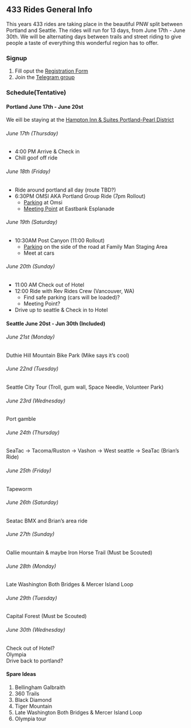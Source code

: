 ## 433 Rides General Info
This years 433 rides are taking place in the beautiful PNW split between Portland and Seattle. 
The rides will run for 13 days, from June 17th - June 30th.
We will be alternating days between trails and street riding to give people a taste of everything this wonderful region has to offer.

### Signup
1. Fill oput the [Registration Form](https://forms.gle/nHmXQkhZocrwyvgi6)
1. Join the [Telegram group](https://t.me/joinchat/V1fN-gZF4CT28Pyp)

### Schedule(Tentative)
#### Portland June 17th - June 20st
We eill be staying at the [Hampton Inn & Suites Portland-Pearl District](https://www.hilton.com/en/hotels/pdxpdhx-hampton-suites-portland-pearl-district/?SEO_id=GMB-HX-PDXPDHX&y_source=1_ODIxMTUyNC03MTUtbG9jYXRpb24uZ29vZ2xlX3dlYnNpdGVfb3ZlcnJpZGU%3D)

###### June 17th (Thursday)
- 4:00 PM Arrive & Check in
- Chill goof off ride

###### June 18th (Friday)
- Ride around portland all day (route TBD?)
- 6:30PM OMSI AKA Portland Group Ride (7pm Rollout)
  - [Parking](https://goo.gl/maps/tzqcW9i38PdXhXkt6) at Omsi
  - [Meeting Point](https://goo.gl/maps/xh7NDiZHonnh6cgQ8) at Eastbank Esplanade

###### June 19th (Saturday)
- 10:30AM Post Canyon (11:00 Rollout)
  - [Parking](https://goo.gl/maps/ym4d1khyEpFir6qQ9) on the side of the road at Family Man Staging Area
  - Meet at cars
###### June 20th (Sunday)
- 11:00 AM Check out of Hotel  
- 12:00 Ride with Rev Rides Crew (Vancouver, WA)
  - Find safe parking (cars will be loaded)?
  - Meeting Point?  
- Drive up to seattle & Check in to Hotel  

#### Seattle June 20st - Jun 30th (Included)
###### June 21st (Monday)
Duthie Hill Mountain Bike Park (Mike says it’s cool)
###### June 22nd (Tuesday)
Seattle City Tour (Troll, gum wall, Space Needle, Volunteer Park)
###### June 23rd (Wednesday)
Port gamble
###### June 24th (Thursday)
SeaTac -> Tacoma/Ruston -> Vashon -> West seattle -> SeaTac (Brian’s Ride)
###### June 25th (Friday)
Tapeworm
###### June 26th (Saturday)
Seatac BMX and Brian’s area ride
###### June 27th (Sunday)
Oallie mountain & maybe Iron Horse Trail (Must be Scouted)
###### June 28th (Monday)
Late Washington Both Bridges & Mercer Island Loop
###### June 29th (Tuesday)
Capital Forest (Must be Scouted)
###### June 30th (Wednesday)
Check out of Hotel?  
Olympia  
Drive back to portland?  


#### Spare Ideas 
1. Bellingham Galbraith  
1. 360 Trails  
1. Black Diamond  
1. Tiger Mountain  
1. Late Washington Both Bridges & Mercer Island Loop  
1. Olympia tour  
